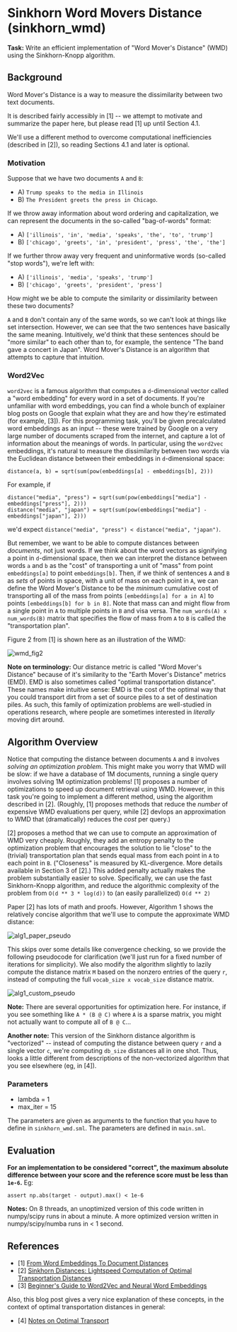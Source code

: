 # Sinkhorn Word Movers Distance (sinkhorn_wmd)

__Task:__ Write an efficient implementation of "Word Mover's Distance" (WMD) using the Sinkhorn-Knopp algorithm. 

## Background

Word Mover's Distance is a way to measure the dissimilarity between two text documents.  

It is described fairly accessibly in [1] -- we attempt to motivate and summarize the paper here, but please read [1] up until Section 4.1.  

We'll use a different method to overcome computational inefficiencies (described in [2]), so reading Sections 4.1 and later is optional.

### Motivation

Suppose that we have two documents `A` and `B`:

 - A) `Trump speaks to the media in Illinois`
 - B) `The President greets the press in Chicago`.

If we throw away information about word ordering and capitalization, we can represent the documents in the so-called "bag-of-words" format:

 - A) `['illinois', 'in', 'media', 'speaks', 'the', 'to', 'trump']`
 - B) `['chicago', 'greets', 'in', 'president', 'press', 'the', 'the']`

If we further throw away very frequent and uninformative words (so-called "stop words"), we're left with:

 - A) `['illinois', 'media', 'speaks', 'trump']`
 - B) `['chicago', 'greets', 'president', 'press']`

How might we be able to compute the similarity or dissimilarity between these two documents? 

`A` and `B` don't contain any of the same words, so we can't look at things like set intersection.  However, we can see that the two sentences have basically the same meaning. Intuitively, we'd think that these sentences should be "more similar" to each other than to, for example, the sentence "The band gave a concert in Japan".  Word Mover's Distance is an algorithm that attempts to capture that intuition.

### Word2Vec

`word2vec` is a famous algorithm that computes a `d`-dimensional vector called a "word embedding" for every word in a set of documents.  If you're unfamiliar with word embeddings, you can find a whole bunch of explainer blog posts on Google that explain what they are and how they're estimated (for example, [3]).  For this programming task, you'll be given precalculated word embeddings as an input -- these were trained by Google on a very large number of documents scraped from the internet, and capture a lot of information about the meanings of words.  In particular, using the `word2vec` embeddings, it's natural to measure the dissimilarity between two words via the Euclidean distance between their embeddings in `d`-dimensional space:
```
distance(a, b) = sqrt(sum(pow(embeddings[a] - embeddings[b], 2)))
```
For example, if
```
distance("media", "press") = sqrt(sum(pow(embeddings["media"] - embeddings["press"], 2)))
distance("media", "japan") = sqrt(sum(pow(embeddings["media"] - embeddings["japan"], 2)))
```
we'd expect `distance("media", "press") < distance("media", "japan")`.

But remember, we want to be able to compute distances between _documents_, not just words.  If we think about the word vectors as signifying a point in `d`-dimensional space, then we can interpret the distance between words `a` and `b` as the "cost" of transporting a unit of "mass" from point `embeddings[a]` to point `embeddings[b]`.  Then, if we think of sentences `A` and `B` as _sets_ of points in space, with a unit of mass on each point in `A`, we can define the Word Mover's Distance to be the _minimum_ cumulative cost of transporting all of the mass from points `[embeddings[a] for a in A]` to points `[embeddings[b] for b in B]`.  Note that mass can and might flow from a single point in `A` to multiple points in `B` and visa versa.  The `num_words(A) x num_words(B)` matrix that specifies the flow of mass from `A` to `B` is called the "transportation plan".

Figure 2 from [1] is shown here as an illustration of the WMD:

![wmd_fig2](docs/wmd_fig2.png)

__Note on terminology:__ Our distance metric is called "Word Mover's Distance" because of it's similarity to the "Earth Mover's Distance" metrics (EMD).  EMD is also sometimes called "optimal transportation distance".  These names make intuitive sense: EMD is the cost of the optimal way that you could transport dirt from a set of source piles to a set of destination piles.  As such, this family of optimization problems are well-studied in operations research, where people are sometimes interested in _literally_ moving dirt around.

## Algorithm Overview

Notice that computing the distance between documents `A` and `B` involves _solving an optimization problem_.  This might make you worry that WMD will be slow: if we have a database of 1M documents, running a single query involves solving 1M optimization problems!  [1] proposes a number of optimizations to speed up document retrieval using WMD.  However, in this task you're going to implement a different method, using the algorithm described in [2].  (Roughly, [1] proposes methods that reduce the _number_ of expensive WMD evaluations per query, while [2] devlops an approximation to WMD that (dramatically) reduces the _cost_ per query.)

[2] proposes a method that we can use to compute an approximation of WMD very cheaply.  Roughly, they add an entropy penalty to the optimization problem that encourages the solution to lie "close" to the (trivial) transportation plan that sends equal mass from each point in `A` to each point in `B`. ("Closeness" is measured by KL-divergence.  More details available in Section 3 of [2].)  This added penalty actually makes the problem substantially easier to solve.  Specifically, we can use the fast Sinkhorn-Knopp algorithm, and reduce the algorithmic complexity of the problem from `O(d ** 3 * log(d))` to (an easily parallelized) `O(d ** 2)`

Paper [2] has lots of math and proofs.  However, Algorithm 1 shows the relatively concise algorithm that we'll use to compute the approximate WMD distance:

![alg1_paper_pseudo](docs/alg1_paper_pseudo.png)

This skips over some details like convergence checking, so we provide the following pseudocode for clarification (we'll just run for a fixed number of iterations for simplicity).  We also modify the algorithm slightly to lazily compute the distance matrix `M` based on the nonzero entries of the query `r`, instead of computing the full `vocab_size x vocab_size` distance matrix.

![alg1_custom_pseudo](docs/alg1_custom_pseudo.png)

__Note:__ There are several opportunities for optimization here.  For instance, if you see something like `A * (B @ C)` where `A` is a sparse matrix, you might not actually want to compute all of `B @ C`...

__Another note:__ This version of the Sinkhorn distance algorithm is "vectorized" -- instead of computing the distance between query `r` and a single vector `c`, we're computing `db_size` distances all in one shot.  Thus, looks a little different from descriptions of the non-vectorized algorithm that you see elsewhere (eg, in [4]).

### Parameters

 - lambda = 1
 - max_iter = 15

The parameters are given as arguments to the function that you have to define in `sinkhorn_wmd.sml`. The parameters are defined in `main.sml`.

## Evaluation

__For an implementation to be considered "correct", the maximum absolute difference between your score and the reference score must be less than `1e-6`.__  Eg:
```
assert np.abs(target - output).max() < 1e-6
```

__Notes:__ On 8 threads, an unoptimized version of this code written in numpy/scipy runs in about a minute.  A more optimized version written in numpy/scipy/numba runs in < 1 second.

## References

- [1] [From Word Embeddings To Document Distances](http://proceedings.mlr.press/v37/kusnerb15.pdf)
- [2] [Sinkhorn Distances: Lightspeed Computation of Optimal Transportation Distances](https://arxiv.org/pdf/1306.0895.pdf)
- [3] [Beginner's Guide to Word2Vec and Neural Word Embeddings](https://skymind.ai/wiki/word2vec)

Also, this blog post gives a very nice explanation of these concepts, in the context of optimal transportation distances in general:

- [4] [Notes on Optimal Transport](https://michielstock.github.io/OptimalTransport/)

